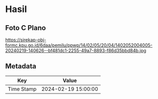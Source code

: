 # Hasil

## Foto C Plano

https://sirekap-obj-formc.kpu.go.id/6daa/pemilu/ppwp/14/02/05/20/04/1402052004005-20240219-140626--bf481dc1-2255-49a7-8893-f86d35bbd84b.jpg


## Metadata

| Key        | Value               |
| ---------- | ------------------- |
| Time Stamp | 2024-02-19 15:00:00 |



